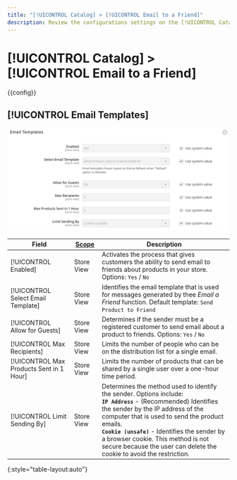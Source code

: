 ```yaml
---
title: "[!UICONTROL Catalog] > [!UICONTROL Email to a Friend]"
description: Review the configurations settings on the [!UICONTROL Catalog] > [!UICONTROL Email to a Friend] page of the Commerce Admin.
---
```

# [!UICONTROL Catalog] > [!UICONTROL Email to a Friend]

{{config}}

## [!UICONTROL Email Templates]

![Email Templates](./assets/email-to-a-friend-email-templates.png)<!-- zoom -->

<!-- [Email Templates](https://docs.magento.com/user-guide/marketing/email-template-configuration.html) -->

|Field|[Scope](../../getting-started/websites-stores-views.md#scope-settings)|Description|
|--- |--- |--- |
|[!UICONTROL Enabled]|Store View|Activates the process that gives customers the ability to send email to friends about products in your store. Options: `Yes` / `No`|
|[!UICONTROL Select Email Template]|Store View|Identifies the email template that is used for messages generated by thee _Email a Friend_ function. Default template: `Send Product to Friend`|
|[!UICONTROL Allow for Guests]|Store View|Determines if the sender must be a registered customer to send email about a product to friends. Options: `Yes` / `No`|
|[!UICONTROL Max Recipients]|Store View|Limits the number of people who can be on the distribution list for a single email.|
|[!UICONTROL Max Products Sent in 1  Hour]|Store View|Limits the number of products that can be shared by a single user over a one-hour time period.|
|[!UICONTROL Limit Sending By]|Store View|Determines the method used to identify the sender. Options include: <br/>**`IP Address`** - (Recommended) Identifies the sender by the IP address of the computer that is used to send the product emails. <br/>**`Cookie (unsafe)`** - Identifies the sender by a browser cookie. This method is not secure because the user can delete the cookie to avoid the restriction.|

{:style="table-layout:auto"}
